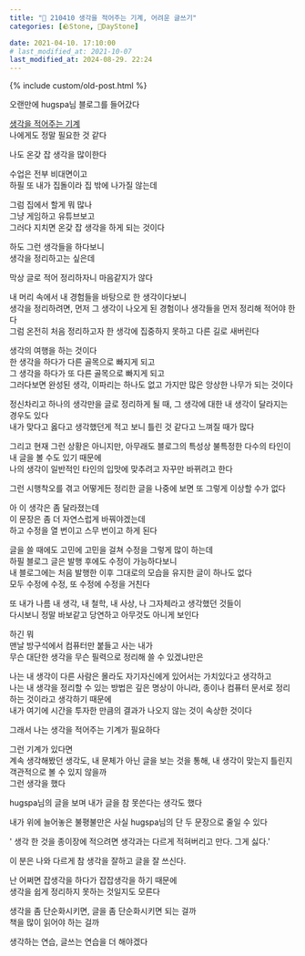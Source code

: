 ```yaml
---
title: "🌱 210410 생각을 적어주는 기계, 어려운 글쓰기"
categories: [🪨Stone, 🌱DayStone]

date: 2021-04-10. 17:10:00
# last_modified_at: 2021-10-07
last_modified_at: 2024-08-29. 22:24
---
```


{% include custom/old-post.html %}

오랜만에 hugspa님 블로그를 들어갔다  

[생각을 적어주는 기계](http://blog.naver.com/hugspa/20012756204)  
나에게도 정말 필요한 것 같다  

나도 온갖 잡 생각을 많이한다  

수업은 전부 비대면이고  
하필 또 내가 집돌이라 집 밖에 나가질 않는데  

그럼 집에서 할게 뭐 많나  
그냥 게임하고 유튜브보고  
그러다 지치면 온갖 잡 생각을 하게 되는 것이다  

하도 그런 생각들을 하다보니  
생각을 정리하고는 싶은데  

막상 글로 적어 정리하자니 마음같지가 않다  

내 머리 속에서 내 경험들을 바탕으로 한 생각이다보니  
생각을 정리하려면, 먼저 그 생각이 나오게 된 경험이나 생각들을 먼저 정리해 적어야 한다  
그럼 온전히 처음 정리하고자 한 생각에 집중하지 못하고 다른 길로 새버린다  

생각의 여행을 하는 것이다  
한 생각을 하다가 다른 골목으로 빠지게 되고  
그 생각을 하다가 또 다른 골목으로 빠지게 되고  
그러다보면 완성된 생각, 이파리는 하나도 없고 가지만 많은 앙상한 나무가 되는 것이다  

정신차리고 하나의 생각만을 글로 정리하게 될 때, 그 생각에 대한 내 생각이 달라지는 경우도 있다  
내가 맞다고 옳다고 생각했던게 적고 보니 틀린 것 같다고 느껴질 때가 많다  

그리고 현재 그런 상황은 아니지만, 아무래도 블로그의 특성상 불특정한 다수의 타인이 내 글을 볼 수도 있기 때문에  
나의 생각이 일반적인 타인의 입맛에 맞추려고 자꾸만 바뀌려고 한다  

그런 시행착오를 겪고 어떻게든 정리한 글을 나중에 보면 또 그렇게 이상할 수가 없다  

아 이 생각은 좀 달라졌는데  
이 문장은 좀 더 자연스럽게 바꿔야겠는데  
하고 수정을 열 번이고 스무 번이고 하게 된다  

글을 쓸 때에도 고민에 고민을 걸쳐 수정을 그렇게 많이 하는데  
하필 블로그 글은 발행 후에도 수정이 가능하다보니  
내 블로그에는 처음 발행한 이후 그대로의 모습을 유지한 글이 하나도 없다  
모두 수정에 수정, 또 수정에 수정을 거친다  

또 내가 나름 내 생각, 내 철학, 내 사상, 나 그자체라고 생각했던 것들이  
다시보니 정말 바보같고 당연하고 아무것도 아니게 보인다  

하긴 뭐  
맨날 방구석에서 컴퓨터만 붙들고 사는 내가  
무슨 대단한 생각을 무슨 필력으로 정리해 쓸 수 있겠냐만은  

나는 내 생각이 다른 사람은 몰라도 자기자신에게 있어서는 가치있다고 생각하고  
나는 내 생각을 정리할 수 있는 방법은 깊은 명상이 아니라, 종이나 컴퓨터 문서로 정리하는 것이라고 생각하기 때문에  
내가 여기에 시간을 투자한 만큼의 결과가 나오지 않는 것이 속상한 것이다  

그래서 나는 생각을 적어주는 기계가 필요하다  

그런 기계가 있다면  
계속 생각해봤던 생각도, 내 문체가 아닌 글을 보는 것을 통해, 내 생각이 맞는지 틀린지 객관적으로 볼 수 있지 않을까  
그런 생각을 했다  

hugspa님의 글을 보며 내가 글을 참 못쓴다는 생각도 했다  

내가 위에 늘어놓은 불평불만은 사실 hugspa님의 단 두 문장으로 줄일 수 있다  

' 생각 한 것을 종이장에 적으려면 생각과는 다르게 적혀버리고 만다. 그게 싫다.'  

이 분은 나와 다르게 참 생각을 잘하고 글을 잘 쓰신다.  

난 어쩌면 잡생각을 하다가 잡잡생각을 하기 때문에  
생각을 쉽게 정리하지 못하는 것일지도 모른다  

생각을 좀 단순화시키면, 글을 좀 단순화시키면 되는 걸까  
책을 많이 읽어야 하는 걸까  

생각하는 연습, 글쓰는 연습을 더 해야겠다  
